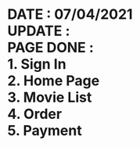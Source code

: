 <h1>DATE : 07/04/2021 <br> UPDATE : <br> PAGE DONE : <br> 1. Sign In <br> 2. Home Page <br> 3. Movie List <br> 4. Order <br> 5. Payment</h1>
